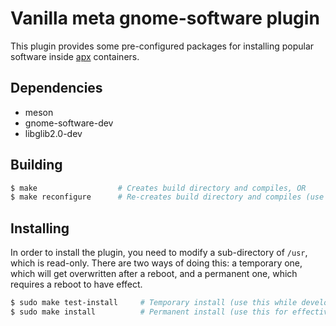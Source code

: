 # Vanilla meta gnome-software plugin

This plugin provides some pre-configured packages for installing popular software inside
[apx](https://github.com/Vanilla-OS/apx) containers.


## Dependencies

- meson
- gnome-software-dev
- libglib2.0-dev


## Building

```sh
$ make                  # Creates build directory and compiles, OR
$ make reconfigure      # Re-creates build directory and compiles (use this after modifying meson.build)
```

## Installing

In order to install the plugin, you need to modify a sub-directory of `/usr`, which is read-only.
There are two ways of doing this: a temporary one, which will get overwritten after a reboot, and
a permanent one, which requires a reboot to have effect.

```sh
$ sudo make test-install     # Temporary install (use this while developing)
$ sudo make install          # Permanent install (use this for effectively installing)
```
